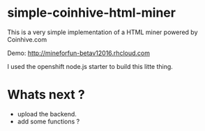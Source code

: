 # simple-coinhive-html-miner
This is a very simple implementation of a HTML miner powered by Coinhive.com 

Demo: http://mineforfun-betav12016.rhcloud.com

I used the openshift node.js starter to build this litte thing.

# Whats next ?
- upload the backend.
- add some functions ?

